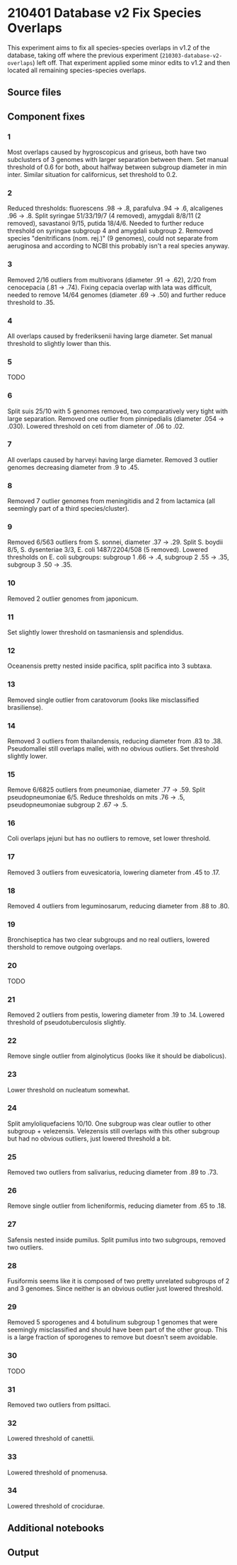 # 210401 Database v2 Fix Species Overlaps

This experiment aims to fix all species-species overlaps in v1.2 of the database, taking off where the previous experiment (`210303-database-v2-overlaps`) left off.
That experiment applied some minor edits to v1.2 and then located all remaining species-species overlaps.


## Source files


## Component fixes

### 1

Most overlaps caused by hygroscopicus and griseus, both have two subclusters of 3 genomes with
larger separation between them. Set manual threshold of 0.6 for both, about halfway between subgroup
diameter in min inter. Similar situation for californicus, set threshold to 0.2.

### 2

Reduced thresholds: fluorescens .98 -> .8, parafulva .94 -> .6, alcaligenes .96 -> .8.
Split syringae 51/33/19/7 (4 removed), amygdali 8/8/11 (2 removed), savastanoi 9/15, putida 18/4/6.
Needed to further reduce threshold on syringae subgroup 4 and amygdali subgroup 2.
Removed species "denitrificans (nom. rej.)" (9 genomes), could not separate from aeruginosa and
according to NCBI this probably isn't a real species anyway.

### 3

Removed 2/16 outliers from multivorans (diameter .91 -> .62), 2/20 from cenocepacia (.81 -> .74).
Fixing cepacia overlap with lata was difficult, needed to remove 14/64 genomes (diameter .69 -> .50)
and further reduce threshold to .35.

### 4

All overlaps caused by frederiksenii having large diameter. Set manual threshold to slightly lower
than this.

### 5

TODO

### 6

Split suis 25/10 with 5 genomes removed, two comparatively very tight with large separation.
Removed one outlier from pinnipedialis (diameter .054 -> .030). Lowered threshold on ceti from
diameter of .06 to .02.

### 7

All overlaps caused by harveyi having large diameter. Removed 3 outlier genomes decreasing diameter
from .9 to .45.

### 8

Removed 7 outlier genomes from meningitidis and 2 from lactamica (all seemingly part of a third species/cluster).

### 9

Removed 6/563 outliers from S. sonnei, diameter .37 -> .29.
Split S. boydii 8/5, S. dysenteriae 3/3, E. coli 1487/2204/508 (5 removed).
Lowered thresholds on E. coli subgroups: subgroup 1 .66 -> .4, subgroup 2 .55 -> .35, subgroup 3 .50 -> .35.

### 10

Removed 2 outlier genomes from japonicum.

### 11

Set slightly lower threshold on tasmaniensis and splendidus.

### 12

Oceanensis pretty nested inside pacifica, split pacifica into 3 subtaxa.

### 13

Removed single outlier from caratovorum (looks like misclassified brasiliense).

### 14

Removed 3 outliers from thailandensis, reducing diameter from .83 to .38. Pseudomallei still
overlaps mallei, with no obvious outliers. Set threshold slightly lower.

### 15

Remove 6/6825 outliers from pneumoniae, diameter .77 -> .59.
Split pseudopneumoniae 6/5.
Reduce thresholds on mits .76 -> .5, pseudopneumoniae subgroup 2 .67 -> .5.

### 16

Coli overlaps jejuni but has no outliers to remove, set lower threshold.

### 17

Removed 3 outliers from euvesicatoria, lowering diameter from .45 to .17.

### 18

Removed 4 outliers from leguminosarum, reducing diameter from .88 to .80.

### 19

Bronchiseptica has two clear subgroups and no real outliers, lowered thershold to remove outgoing overlaps.

### 20

TODO

### 21

Removed 2 outliers from pestis, lowering diameter from .19 to .14. Lowered threshold of
pseudotuberculosis slightly.

### 22

Remove single outlier from alginolyticus (looks like it should be diabolicus).

### 23

Lower threshold on nucleatum somewhat.

### 24

Split amyloliquefaciens 10/10. One subgroup was clear outlier to other subgroup + velezensis.
Velezensis still overlaps with this other subgroup but had no obvious outliers, just lowered
threshold a bit.

### 25

Removed two outliers from salivarius, reducing diameter from .89 to .73.

### 26

Remove single outlier from licheniformis, reducing diameter from .65 to .18.

### 27

Safensis nested inside pumilus. Split pumilus into two subgroups, removed two outliers.

### 28

Fusiformis seems like it is composed of two pretty unrelated subgroups of 2 and 3 genomes. Since
neither is an obvious outlier just lowered threshold.

### 29

Removed 5 sporogenes and 4 botulinum subgroup 1 genomes that were seemingly misclassified and should
have been part of the other group. This is a large fraction of sporogenes to remove but doesn't seem avoidable.

### 30

TODO

### 31

Removed two outliers from psittaci.

### 32

Lowered threshold of canettii.

### 33

Lowered threshold of pnomenusa.


### 34

Lowered threshold of crocidurae.


## Additional notebooks


## Output
